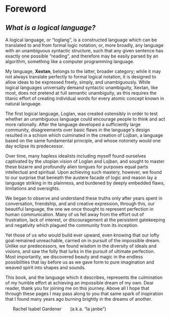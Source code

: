 # Foreword

## *What is a logical language?* 

A logical language, or “loglang”, is a constructed language which can be translated to and from formal logic notation; or, more broadly, any language with an unambiguous syntactic structure, such that any given sentence has exactly one possible “reading”, and therefore may be easily parsed by an algorithm, something like a computer programming language. 

My language, **Xextan**, belongs to the latter, broader category; while it may not always translate perfectly to formal logical notation, it is designed to allow ideas to be expressed freely, simply, and unambiguously. While logical languages universally demand syntactic unambiguity, Xextan, like most, does not pretend at full semantic unambiguity, as this requires the titanic effort of creating individual words for every atomic concept known in natural language. 

The first logical language, Loglan, was created ostensibly in order to test whether an unambiguous language could encourage people to think and act more rationally. After the language developed a sufficiently large community, disagreements over basic flaws in the language's design resulted in a schism which culminated in the creation of Lojban, a language based on the same fundamental principle, and whose notoriety would one day eclipse its predecessor. 

Over time, many hapless idealists including myself found ourselves captivated by the utopian vision of Loglan and Lojban, and sought to master these bizarre and profoundly alien tongues for purposes equal parts intellectual and spiritual. Upon achieving such mastery, however, we found to our surprise that beneath the austere facade of logic and reason lay a language striking in its plainness, and burdened by deeply embedded flaws, limitations and oversights. 

We began to observe and understand these truths only after years spent in conversation, friendship, and and creative expression, through this, our beautiful language, the one we once thought to represent perfection in human communication. Many of us fell away from the effort out of frustration, lack of interest, or discouragement at the persistent gatekeeping and negativity which plagued the community from its inception. 

Yet those of us who would build ever upward, even knowing that our lofty goal remained unreachable, carried on in pursuit of the impossible dream. Unlike our predecessors, we found wisdom in the diversity of ideals and visions, and saw the folly that lurks in the pursuit of ultimate perfection. Most importantly, we discovered beauty and magic in the endless possibilities that lay before us as we gave form to pure imagination and weaved spirit into shapes and sounds.

This book, and the language which it describes, represents the culmination of my humble effort at achieving an impossible dream of my own. Dear reader, thank you for joining me on this journey. Above all I hope that through these pages I may pass along to you that same spark of inspiration that I found many years ago burning brightly in the dreams of another.

&nbsp;&nbsp;&nbsp;&nbsp;&nbsp;&nbsp;Rachel Isabel Gardener
&nbsp;&nbsp;&nbsp;&nbsp;&nbsp;&nbsp;(a.k.a. “la janbe”)
